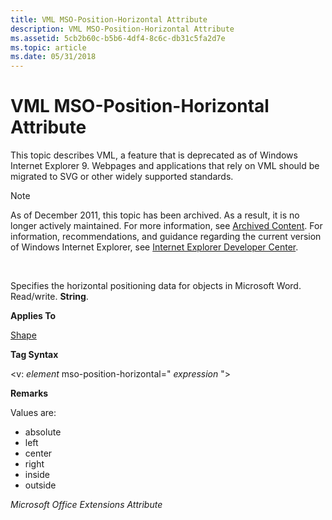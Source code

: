 ```yaml
---
title: VML MSO-Position-Horizontal Attribute
description: VML MSO-Position-Horizontal Attribute
ms.assetid: 5cb2b60c-b5b6-4df4-8c6c-db31c5fa2d7e
ms.topic: article
ms.date: 05/31/2018
---
```


# VML MSO-Position-Horizontal Attribute

This topic describes VML, a feature that is deprecated as of Windows Internet Explorer 9. Webpages and applications that rely on VML should be migrated to SVG or other widely supported standards.

> [!Note]  
> As of December 2011, this topic has been archived. As a result, it is no longer actively maintained. For more information, see [Archived Content](https://docs.microsoft.com/previous-versions/windows/internet-explorer/ie-developer/). For information, recommendations, and guidance regarding the current version of Windows Internet Explorer, see [Internet Explorer Developer Center](https://go.microsoft.com/fwlink/p/?linkid=204313).

 

Specifies the horizontal positioning data for objects in Microsoft Word. Read/write. **String**.

**Applies To**

[Shape](shape-element--vml.md)

**Tag Syntax**

<v: *element* mso-position-horizontal=" *expression* ">

**Remarks**

Values are:

-   absolute
-   left
-   center
-   right
-   inside
-   outside

*Microsoft Office Extensions Attribute*

 

 




